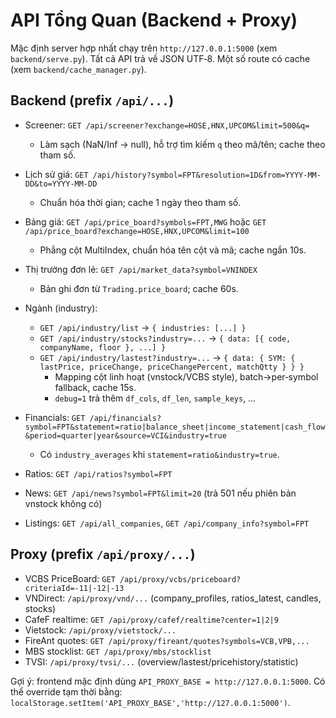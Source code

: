 # API Tổng Quan (Backend + Proxy)

Mặc định server hợp nhất chạy trên `http://127.0.0.1:5000` (xem `backend/serve.py`).
Tất cả API trả về JSON UTF‑8. Một số route có cache (xem `backend/cache_manager.py`).

## Backend (prefix `/api/...`)

- Screener: `GET /api/screener?exchange=HOSE,HNX,UPCOM&limit=500&q=`
  - Làm sạch (NaN/Inf → null), hỗ trợ tìm kiếm `q` theo mã/tên; cache theo tham số.

- Lịch sử giá: `GET /api/history?symbol=FPT&resolution=1D&from=YYYY-MM-DD&to=YYYY-MM-DD`
  - Chuẩn hóa thời gian; cache 1 ngày theo tham số.

- Bảng giá: `GET /api/price_board?symbols=FPT,MWG` hoặc `GET /api/price_board?exchange=HOSE,HNX,UPCOM&limit=100`
  - Phẳng cột MultiIndex, chuẩn hóa tên cột và mã; cache ngắn 10s.

- Thị trường đơn lẻ: `GET /api/market_data?symbol=VNINDEX`
  - Bản ghi đơn từ `Trading.price_board`; cache 60s.

- Ngành (industry):
  - `GET /api/industry/list` → `{ industries: [...] }`
  - `GET /api/industry/stocks?industry=...` → `{ data: [{ code, companyName, floor }, ...] }`
  - `GET /api/industry/lastest?industry=...` → `{ data: { SYM: { lastPrice, priceChange, priceChangePercent, matchQtty } } }`
    - Mapping cột linh hoạt (vnstock/VCBS style), batch→per‑symbol fallback, cache 15s.
    - `debug=1` trả thêm `df_cols`, `df_len`, `sample_keys`, …

- Financials: `GET /api/financials?symbol=FPT&statement=ratio|balance_sheet|income_statement|cash_flow&period=quarter|year&source=VCI&industry=true`
  - Có `industry_averages` khi `statement=ratio&industry=true`.

- Ratios: `GET /api/ratios?symbol=FPT`

- News: `GET /api/news?symbol=FPT&limit=20` (trả 501 nếu phiên bản vnstock không có)

- Listings: `GET /api/all_companies`, `GET /api/company_info?symbol=FPT`

## Proxy (prefix `/api/proxy/...`)

- VCBS PriceBoard: `GET /api/proxy/vcbs/priceboard?criteriaId=-11|-12|-13`
- VNDirect: `/api/proxy/vnd/...` (company_profiles, ratios_latest, candles, stocks)
- CafeF realtime: `GET /api/proxy/cafef/realtime?center=1|2|9`
- Vietstock: `/api/proxy/vietstock/...`
- FireAnt quotes: `GET /api/proxy/fireant/quotes?symbols=VCB,VPB,...`
- MBS stocklist: `GET /api/proxy/mbs/stocklist`
- TVSI: `/api/proxy/tvsi/...` (overview/lastest/pricehistory/statistic)

Gợi ý: frontend mặc định dùng `API_PROXY_BASE = http://127.0.0.1:5000`. Có thể override tạm thời bằng:
`localStorage.setItem('API_PROXY_BASE','http://127.0.0.1:5000')`.

